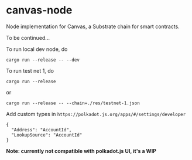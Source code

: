 # canvas-node

Node implementation for Canvas, a Substrate chain for smart contracts.

To be continued...

To run local dev node, do

```
cargo run --release -- --dev
```

To run test net 1, do

```
cargo run --release
```

or

```
cargo run --release -- --chain=./res/testnet-1.json
```

Add custom types in `https://polkadot.js.org/apps/#/settings/developer`
```
{
  "Address": "AccountId",
  "LookupSource": "AccountId"
}
```

**Note: currently not compatible with polkadot.js UI, it's a WIP**
